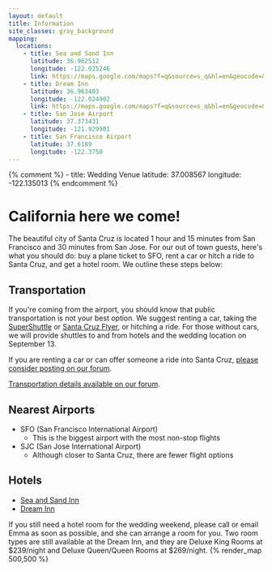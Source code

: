 ```yaml
---
layout: default
title: Information
site_classes: gray_background
mapping:
  locations:
    - title: Sea and Sand Inn
      latitude: 36.962512
      longitude: -122.025246
      link: https://maps.google.com/maps?f=q&source=s_q&hl=en&geocode=&q=Sea+and+Sand+Inn,+West+Cliff+Drive,+Santa+Cruz,+CA&aq=0&oq=sea&sll=36.962512,-122.025246&sspn=0.099443,0.198097&vpsrc=0&t=h&ie=UTF8&hq=Sea+and+Sand+Inn,+West+Cliff+Drive,+Santa+Cruz,+CA&ll=36.962169,-122.025533&spn=0.024861,0.049524&z=15&iwloc=A&cid=11767563974410813267
    - title: Dream Inn
      latitude: 36.963403
      longitude: -122.024902
      link: https://maps.google.com/maps?f=q&source=s_q&hl=en&geocode=&q=Dream+Inn,+West+Cliff+Drive,+Santa+Cruz,+CA&aq=&sll=36.962169,-122.025533&sspn=0.024861,0.049524&vpsrc=0&t=h&ie=UTF8&hq=Dream+Inn,&hnear=W+Cliff+Dr,+Santa+Cruz,+California+95060&ll=36.963643,-122.025275&spn=0.02486,0.049524&z=15&iwloc=A&cid=4076966699112695307
    - title: San Jose Airport
      latitude: 37.373431
      longitude: -121.929901
    - title: San Francisco Airport
      latitude: 37.6189
      longitude: -122.3750
---
```

{% comment %}
    - title: Wedding Venue
      latitude: 37.008567
      longitude: -122.135013
{% endcomment %}


California here we come!
=====


The beautiful city of Santa Cruz is located 1 hour and 15 minutes from San Francisco and 30 minutes from San Jose.  For our out of town guests, here's what you should do: buy a plane ticket to SFO, rent a car or hitch a ride to Santa Cruz, and get a hotel room.  We outline these steps below:


Transportation
-----
If you're coming from the airport, you should know that public transportation is not your best option.  We suggest renting a car, taking the <a href="http://www.supershuttle.com/Locations/SFOAirportShuttleSanFrancisco.aspx" target="_blank">SuperShuttle</a> or [Santa Cruz Flyer](http://www.santacruzflyer.com/), or hitching a ride.  For those without cars, we will provide shuttles to and from hotels and the wedding location on September 13.

If you are renting a car or can offer someone a ride into Santa Cruz, [please consider posting on our forum](http://alexdillemma.freeforums.net/).

[Transportation details available on our forum](http://alexdillemma.freeforums.net/).

Nearest Airports
-----
- SFO (San Francisco International Airport)
    - This is the biggest airport with the most non-stop flights
- SJC (San Jose International Airport)
    - Although closer to Santa Cruz, there are fewer flight options


Hotels
-----
- <a href="http://www.santacruzmotels.com/sea_and_sand.html" target="_blank">Sea and Sand Inn</a>
- <a href="http://www.jdvhotels.com/hotels/california/central-coast-hotels/santa-cruz-dream-inn" target="_blank">Dream Inn</a>

If you still need a hotel room for the wedding weekend, please call or email Emma as soon as possible, and she can arrange a room for you. Two room types are still available at the Dream Inn, and they are Deluxe King Rooms at $239/night and Deluxe Queen/Queen Rooms at $269/night.
{% render_map 500,500 %}
